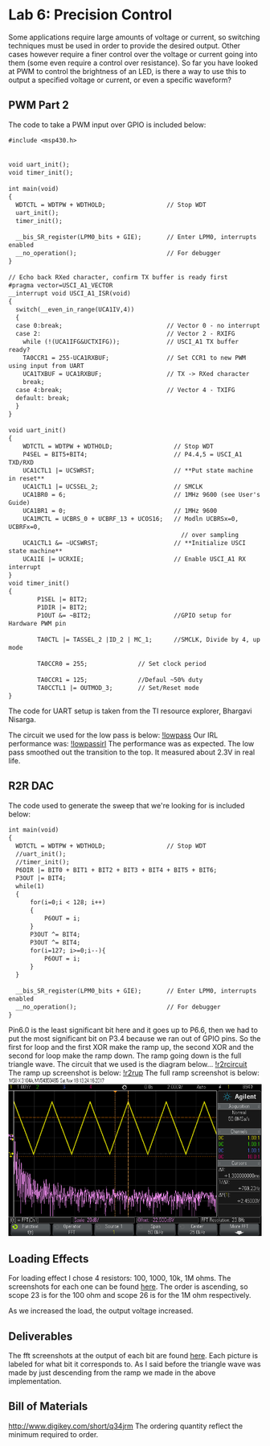 # Lab 6: Precision Control
Some applications require large amounts of voltage or current, so switching techniques must be used in order to provide the desired output. Other cases however require a finer control over the voltage or current going into them (some even require a control over resistance). So far you have looked at PWM to control the brightness of an LED, is there a way to use this to output a specified voltage or current, or even a specific waveform?

## PWM Part 2
The code to take a PWM input over GPIO is included below:

```
#include <msp430.h>


void uart_init();
void timer_init();

int main(void)
{
  WDTCTL = WDTPW + WDTHOLD;                 // Stop WDT
  uart_init();
  timer_init();

  __bis_SR_register(LPM0_bits + GIE);       // Enter LPM0, interrupts enabled
  __no_operation();                         // For debugger
}

// Echo back RXed character, confirm TX buffer is ready first
#pragma vector=USCI_A1_VECTOR
__interrupt void USCI_A1_ISR(void)
{
  switch(__even_in_range(UCA1IV,4))
  {
  case 0:break;                             // Vector 0 - no interrupt
  case 2:                                   // Vector 2 - RXIFG
    while (!(UCA1IFG&UCTXIFG));             // USCI_A1 TX buffer ready?
    TA0CCR1 = 255-UCA1RXBUF;                // Set CCR1 to new PWM using input from UART
    UCA1TXBUF = UCA1RXBUF;                  // TX -> RXed character
    break;
  case 4:break;                             // Vector 4 - TXIFG
  default: break;
  }
}

void uart_init()
{
    WDTCTL = WDTPW + WDTHOLD;                 // Stop WDT
    P4SEL = BIT5+BIT4;                        // P4.4,5 = USCI_A1 TXD/RXD
    UCA1CTL1 |= UCSWRST;                      // **Put state machine in reset**
    UCA1CTL1 |= UCSSEL_2;                     // SMCLK
    UCA1BR0 = 6;                              // 1MHz 9600 (see User's Guide)
    UCA1BR1 = 0;                              // 1MHz 9600
    UCA1MCTL = UCBRS_0 + UCBRF_13 + UCOS16;   // Modln UCBRSx=0, UCBRFx=0,
                                                // over sampling
    UCA1CTL1 &= ~UCSWRST;                     // **Initialize USCI state machine**
    UCA1IE |= UCRXIE;                         // Enable USCI_A1 RX interrupt
}
void timer_init()
{
        P1SEL |= BIT2;
        P1DIR |= BIT2;
        P1OUT &= ~BIT2;                       //GPIO setup for Hardware PWM pin

        TA0CTL |= TASSEL_2 |ID_2 | MC_1;      //SMCLK, Divide by 4, up mode

        TA0CCR0 = 255;              // Set clock period

        TA0CCR1 = 125;              //Defaul ~50% duty
        TA0CCTL1 |= OUTMOD_3;       // Set/Reset mode
}
```
The code for UART setup is taken from the TI resource explorer, Bhargavi Nisarga.

The circuit we used for the low pass is below:
[!lowpass](https://raw.githubusercontent.com/RU09342/lab-6taking-control-over-your-embedded-life-lonnie-jake/master/Precision%20Control/pictures/lowpass.PNG)
Our IRL performance was:
[!lowpassirl](https://raw.githubusercontent.com/RU09342/lab-6taking-control-over-your-embedded-life-lonnie-jake/master/Precision%20Control/pictures/scope_21.png)
The performance was as expected. The low pass smoothed out the transition to the top. It measured about 2.3V in real life. 


## R2R DAC
The code used to generate the sweep that we're looking for is included below:
```
int main(void)
{
  WDTCTL = WDTPW + WDTHOLD;                 // Stop WDT
  //uart_init();
  //timer_init();
  P6DIR |= BIT0 + BIT1 + BIT2 + BIT3 + BIT4 + BIT5 + BIT6;
  P3OUT |= BIT4;
  while(1)
  {
      for(i=0;i < 128; i++)
      {
          P6OUT = i;
      }
      P3OUT ^= BIT4;
      P3OUT ^= BIT4;
      for(i=127; i>=0;i--){
          P6OUT = i;
      }
  }

  __bis_SR_register(LPM0_bits + GIE);       // Enter LPM0, interrupts enabled
  __no_operation();                         // For debugger
}
```
Pin6.0 is the least significant bit here and it goes up to P6.6, then we had to put the most significant bit on P3.4 because we ran out of GPIO pins. So the first for loop and the first XOR make the ramp up, the second XOR and the second for loop make the ramp down. The ramp going down is the full triangle wave. The circuit that we used is the diagram below...
[!r2rcircuit](https://raw.githubusercontent.com/RU09342/lab-6taking-control-over-your-embedded-life-lonnie-jake/master/Precision%20Control/R2R_Ladder.JPG)
The ramp up screenshot is below:
[!r2rup](https://raw.githubusercontent.com/RU09342/lab-6taking-control-over-your-embedded-life-lonnie-jake/master/Precision%20Control/pictures/R2R%20DAC.png)
The full ramp screenshot is below:
![!r2rramp](https://raw.githubusercontent.com/RU09342/lab-6taking-control-over-your-embedded-life-lonnie-jake/master/Precision%20Control/pictures/r2rfft/bit7.png)

## Loading Effects
For loading effect I chose 4 resistors: 100, 1000, 10k, 1M ohms. The screenshots for each one can be found [here](https://github.com/RU09342/lab-6taking-control-over-your-embedded-life-lonnie-jake/tree/master/Precision%20Control/pictures/loads).
The order is ascending, so scope 23 is for the 100 ohm and scope 26 is for the 1M ohm respectively. 

As we increased the load, the output voltage increased.

## Deliverables
The fft screenshots at the output of each bit are found [here](https://github.com/RU09342/lab-6taking-control-over-your-embedded-life-lonnie-jake/tree/master/Precision%20Control/pictures/r2rfft). Each picture is labeled for what bit it corresponds to. As I said before the triangle wave was made by just descending from the ramp we made in the above implementation.

## Bill of Materials
http://www.digikey.com/short/q34jrm
The ordering quantity reflect the minimum required to order.
